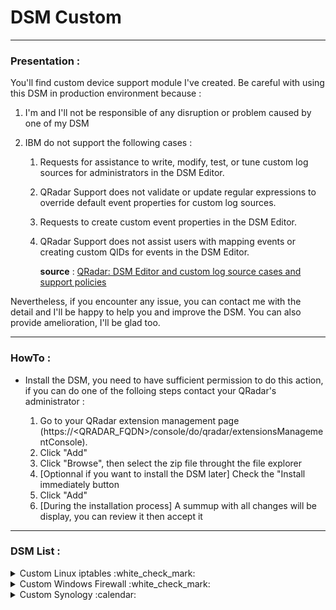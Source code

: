 # DSM Custom

---

### Presentation :

You'll find custom device support module I've created.
Be careful with using this DSM in production environment because :

1. I'm and I'll not be responsible of any disruption or problem caused by one of my DSM
2. IBM do not support the following cases :

   1. Requests for assistance to write, modify, test, or tune custom log sources for administrators in the DSM Editor.
   2. QRadar Support does not validate or update regular expressions to override default event properties for custom log sources.
   3. Requests to create custom event properties in the DSM Editor.
   4. QRadar Support does not assist users with mapping events or creating custom QIDs for events in the DSM Editor.
   
      **source** : [QRadar: DSM Editor and custom log source cases and support policies](https://www.ibm.com/support/pages/qradar-dsm-editor-and-custom-log-source-cases-and-support-policies)
      
Nevertheless, if you encounter any issue, you can contact me with the detail and I'll be happy to help you and improve the DSM. You can also provide amelioration, I'll be glad too.

---

### HowTo :

+ Install the DSM, you need to have sufficient permission to do this action, if you can do one of the folloing steps contact your QRadar's administrator :

  1. Go to your QRadar extension management page (https://<QRADAR_FQDN>/console/do/qradar/extensionsManagementConsole).
  2. Click "Add"
  3. Click "Browse", then select the zip file throught the file explorer
  4. [Optionnal if you want to install the DSM later] Check the "Install immediately button
  5. Click "Add"
  6. [During the installation process] A summup with all changes will be display, you can review it then accept it

---

### DSM List :

<details><summary>Custom Linux iptables :white_check_mark:</summary>
<p>

#### Details :

This DSM allows you to collect everything you want to collect from iptables. You'll will be able to monitor all the network flow that came in and out your server.

#### QIDs :

+ `Linux Firewall Accept`
+ `Linux Firewall Deny`

#### Properties :

+ `Destination IP`
+ `Destination Port`
+ `Event Category`
+ `Event ID`
+ `Log Source Time`
+ `Protocol`
+ `Source IP`
+ `Source Port`

#### Appendix :

+ Article on the subject : [TBD](https://staze.fr/)

</p>
</details>

<details><summary>Custom Windows Firewall :white_check_mark:</summary>
<p>

#### Details :

This DSM allows you to collect everything you want to collect from Windows Firewall. You'll will be able to monitor all the network flow that came in and out your Windows server.

#### QIDs :

+ None

#### Properties :

+ `Destination IP`
+ `Destination Port`
+ `Source IP`
+ `Source Port`

#### Appendix :

+ Article on the subject : [TBD](https://staze.fr/)

</p>
</details>


<details><summary>Custom Synology :calendar:</summary>
<p>

#### Details :

TODO

#### QIDs :

+ TODO

#### Properties :

+ TODO

#### Appendix :

+ Article on the subject : [TBD](https://staze.fr/)

</p>
</details>
